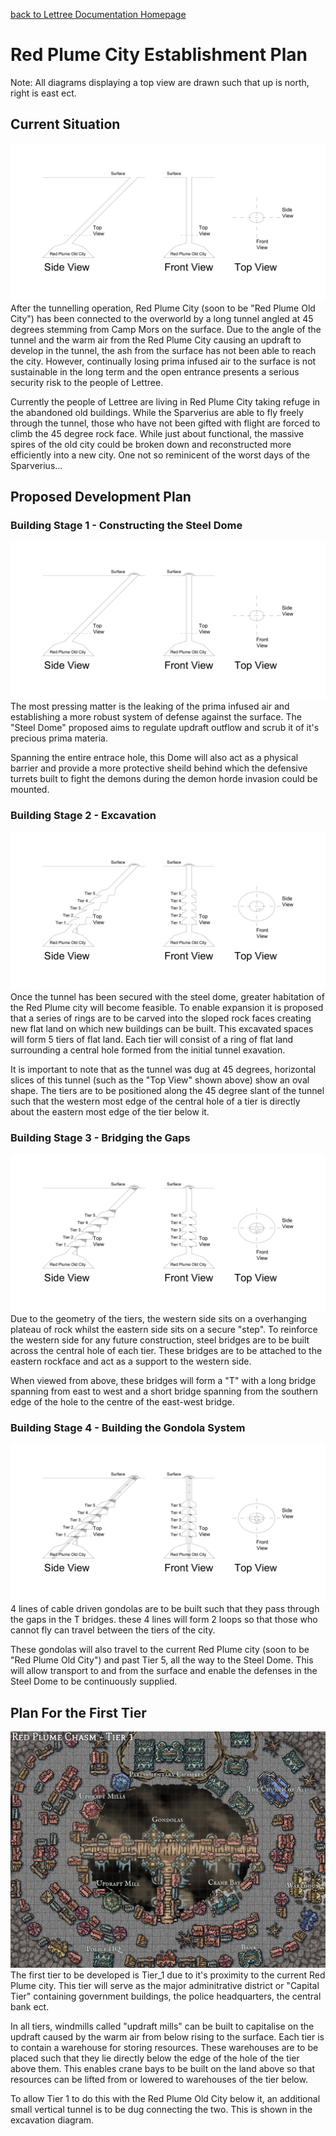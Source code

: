 [back to Lettree Documentation Homepage](https://github.com/maryleboy/DnD/blob/main/kyle_campaign/lettree/README.md)
# Red Plume City Establishment Plan
Note: All diagrams displaying a top view are drawn such that up is north, right is east ect.
## Current Situation
![alt text](stage_0.png "Title")
After the tunnelling operation, Red Plume City (soon to be "Red Plume Old City") has been connected to the overworld by a long tunnel angled at 45 degrees stemming from Camp Mors on the surface. Due to the angle of the tunnel and the warm air from the Red Plume City causing an updraft to develop in the tunnel, the ash from the surface has not been able to reach the city. However, continually losing prima infused air to the surface is not sustainable in the long term and the open entrance presents a serious security risk to the people of Lettree.

Currently the people of Lettree are living in Red Plume City taking refuge in the abandoned old buildings. While the Sparverius are able to fly freely through the tunnel, those who have not been gifted with flight are forced to climb the 45 degree rock face. While just about functional, the massive spires of the old city could be broken down and reconstructed more efficiently into a new city. One not so reminicent of the worst days of the Sparverius...

## Proposed Development Plan
### Building Stage 1 - Constructing the Steel Dome
![alt text](stage_1.png "Title")
The most pressing matter is the leaking of the prima infused air and establishing a more robust system of defense against the surface. The "Steel Dome" proposed aims to regulate updraft outflow and scrub it of it's precious prima materia.

Spanning the entire entrace hole, this Dome will also act as a physical barrier and provide a more protective sheild behind which the defensive turrets built to fight the demons during the demon horde invasion could be mounted.

### Building Stage 2 - Excavation
![alt text](stage_2.png "Title")
Once the tunnel has been secured with the steel dome, greater habitation of the Red Plume city will become feasible. To enable expansion it is proposed that a series of rings are to be carved into the sloped rock faces creating new flat land on which new buildings can be built. This excavated spaces will form 5 tiers of flat land. Each tier will consist of a ring of flat land surrounding a central hole formed from the initial tunnel exavation. 

It is important to note that as the tunnel was dug at 45 degrees, horizontal slices of this tunnel (such as the "Top View" shown above) show an oval shape. The tiers are to be positioned along the 45 degree slant of the tunnel such that the western most edge of the central hole of a tier is directly about the eastern most edge of the tier below it.

### Building Stage 3 - Bridging the Gaps
![alt text](stage_3.png "Title")
Due to the geometry of the tiers, the western side sits on a overhanging plateau of rock whilst the eastern side sits on a secure "step". To reinforce the western side for any future construction, steel bridges are to be built across the central hole of each tier. These bridges are to be attached to the eastern rockface and act as a support to the western side.

When viewed from above, these bridges will form a "T" with a long bridge spanning from east to west and a short bridge spanning from the southern edge of the hole to the centre of the east-west bridge.

### Building Stage 4 - Building the Gondola System
![alt text](stage_4.png "Title")
4 lines of cable driven gondolas are to be built such that they pass through the gaps in the T bridges. these 4 lines will form 2 loops so that those who cannot fly can travel between the tiers of the city.

These gondolas will also travel to the current Red Plume city (soon to be "Red Plume Old City") and past Tier 5, all the way to the Steel Dome. This will allow transport to and from the surface and enable the defenses in the Steel Dome to be continuously supplied.

## Plan For the First Tier
![alt text](tier_1.jpg "Title")
The first tier to be developed is Tier_1 due to it's proximity to the current Red Plume city. This tier will serve as the major adminitrative district or "Capital Tier" containing government buildings, the police headquarters, the central bank ect.

In all tiers, windmills called "updraft mills" can be built to capitalise on the updraft caused by the warm air from below rising to the surface. Each tier is to contain a warehouse for storing resources. These warehouses are to be placed such that they lie directly below the edge of the hole of the tier above them. This enables crane bays to be built on the land above so that resources can be lifted from or lowered to warehouses of the tier below.

To allow Tier 1 to do this with the Red Plume Old City below it, an additional small vertical tunnel is to be dug connecting the two. This is shown in the excavation diagram.